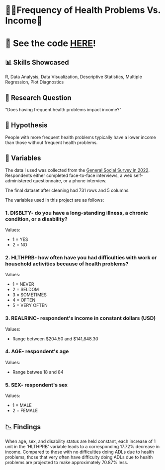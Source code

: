 #  👨‍🦽Frequency of Health Problems Vs. Income💸

# 👀 See the code [HERE](https://nimj34.github.io/Frequency-Of-Health-Problems-On-Income/)!

## 📊 Skills Showcased
R, Data Analysis, Data Visualization, Descriptive Statistics, Multiple Regression, Plot Diagnostics

## 🤷 Research Question
"Does having frequent health problems impact income?"

## 🔎 Hypothesis
People with more frequent health problems typically have a lower income than those without frequent health problems.

## 📖 Variables
The data I used was collected from the [General Social Survey in 2022](https://gss.norc.org/). Respondents either completed face-to-face interviews, a web self-administered questionnaire, or a phone interview. 

The final dataset after cleaning had 731 rows and 5 columns.

The variables used in this project are as follows:

### 1. **DISBLTY**- do you have a long-standing illness, a chronic condition, or a disability?
Values:

* 1 = YES
* 2 = NO

### 2. **HLTHPRB**- how often have you had difficulties with work or household activities because of health problems?
Values:

* 1 = NEVER
* 2 = SELDOM
* 3 = SOMETIMES
* 4 = OFTEN
* 5 = VERY OFTEN

### 3. **REALRINC**- respondent's income in constant dollars (USD)
Values:

* Range between $204.50 and $141,848.30

  
### 4. **AGE**- respondent's age
Values:

* Range betwee 18 and 84

### 5. **SEX**- respondent's sex
Values:

* 1 = MALE
* 2 = FEMALE

## 📉 Findings
When age, sex, and disability status are held constant, each increase of 1 unit in the 'HLTHPRB' variable leads to a corresponding 17.72% decrease in income. Compared
to those with no difficulties doing ADLs due to health problems, those that very often have difficulty doing ADLs due to health problems are projected to make approximately 70.87% less.
